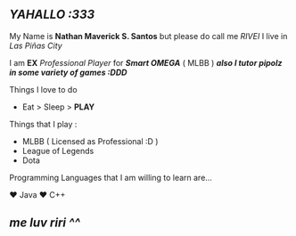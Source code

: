 ## ***YAHALLO :333***

My Name is **Nathan Maverick S. Santos** but please do call me *RIVEI*
I live in *Las Piñas City*

I am **EX** *Professional Player* for ***Smart OMEGA*** ( MLBB )
***also I tutor pipolz in some variety of games :DDD***

Things I love to do
- Eat > Sleep > **PLAY**

Things that I play :
- MLBB ( Licensed as Professional :D )
- League of Legends
- Dota 

Programming Languages that I am willing to learn are...

♥ Java
♥ C++

## *me luv riri ^^*
